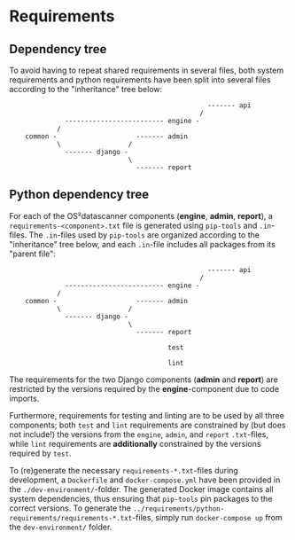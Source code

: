 # Requirements

## Dependency tree

To avoid having to repeat shared requirements in several files, both system
requirements and python requirements have been split into several files
according to the "inheritance" tree below:

```
                                                  ------- api
                                                /
              ------------------------- engine -
            /
    common -                    ------- admin
            \                 /
              ------- django -
                              \
                                ------- report
```


## Python dependency tree

For each of the OS²datascanner components (**engine**, **admin**, **report**), a
`requirements-<component>.txt` file is generated using `pip-tools` and `.in`-files.
The `.in`-files used by `pip-tools` are organized according to the "inheritance"
tree below, and each `.in`-file includes all packages from its "parent file":

```
                                                  ------- api
                                                /
              ------------------------- engine -
            /
    common -                    ------- admin
            \                 /
              ------- django -
                              \
                                ------- report

                                        test

                                        lint
```

The requirements for the two Django components (**admin** and **report**) are
restricted by the versions required by the **engine**-component due to code
imports.

Furthermore, requirements for testing and linting are to be used by all three
components; both `test` and `lint` requirements are constrained by
(but does not include!) the versions from the `engine`, `admin`, and `report`
`.txt`-files, while `lint` requirements are **additionally** constrained by
the versions required by `test`.

To (re)generate the necessary `requirements-*.txt`-files during development, a
`Dockerfile` and `docker-compose.yml` have been provided in the
`./dev-environment/`-folder. The generated Docker image contains all system
dependencies, thus ensuring that `pip-tools` pin packages to the correct
versions. To generate the
`../requirements/python-requirements/requirements-*.txt`-files, simply run
`docker-compose up` from the `dev-environment/` folder.
